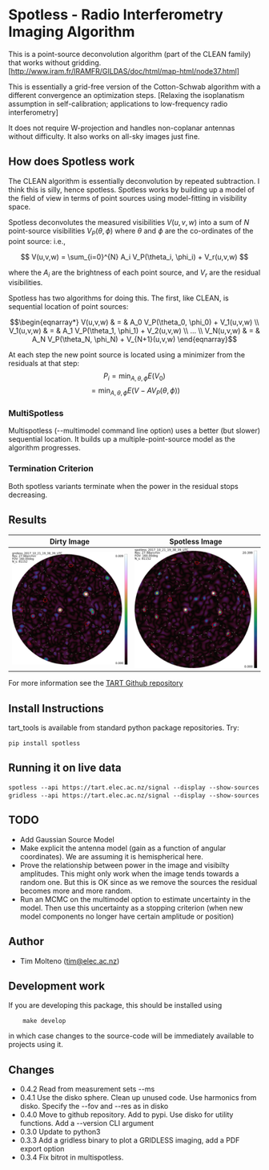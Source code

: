 # Spotless - Radio Interferometry Imaging Algorithm
    
This is a point-source deconvolution algorithm (part of the CLEAN family) that works without gridding. 
[http://www.iram.fr/IRAMFR/GILDAS/doc/html/map-html/node37.html]

This is essentially  a grid-free version of the Cotton-Schwab algorithm with a different convergence an optimization steps.
[Relaxing the isoplanatism assumption in self-calibration; applications to low-frequency radio interferometry]

It does not require W-projection and handles
non-coplanar antennas without difficulty. It also works on all-sky images just fine.

## How does Spotless work

The CLEAN algorithm is essentially deconvolution by repeated subtraction. I think this is silly, hence spotless. Spotless works by building up a model of the field of view in terms of point sources using model-fitting in visibility space. 

Spotless deconvolutes the measured visibilities $V(u,v,w)$ into a sum of $N$ point-source visibilities $V_P(\theta, \phi)$ where $\theta$ and $\phi$ are the co-ordinates of the point source: i.e.,

$$ V(u,v,w) = \sum_{i=0}^{N} A_i V_P(\theta_i, \phi_i) + V_r(u,v,w) $$

where the $A_i$ are the brightness of each point source, and $V_r$ are the residual visibilities.

Spotless has two algorithms for doing this. The first, like CLEAN, is sequential location of point sources:

```math
\begin{eqnarray*}
V(u,v,w) & = & A_0 V_P(\theta_0, \phi_0) + V_1(u,v,w) \\
V_1(u,v,w) & = & A_1 V_P(\theta_1, \phi_1) + V_2(u,v,w) \\
 ... \\
V_N(u,v,w) & = & A_N V_P(\theta_N, \phi_N) + V_{N+1}(u,v,w)
\end{eqnarray}
```
At each step the new point source is located using a minimizer from the residuals at that step:
$$   P_i = \min_{A, \theta, \phi} E(V_0) $$
$$       = \min_{A, \theta, \phi} E(V - A V_P(\theta, \phi)) $$


### MultiSpotless 

Multispotless (--multimodel command line option) uses a better (but slower) sequential location. It builds up a multiple-point-source model as the algorithm progresses.


### Termination Criterion

Both spotless variants terminate when the power in the residual stops decreasing.

## Results

Dirty Image                |  Spotless Image
:-------------------------:|:-------------------------:
![](https://github.com/tmolteno/spotless/blob/main/img/gridless.png)  |  ![](https://github.com/tmolteno/spotless/blob/main/img/spotless.png)

For more information see the [TART Github repository](https://github.com/tmolteno/TART)

## Install Instructions

tart_tools is available from standard python package repositories. Try:

    pip install spotless
    
## Running it on live data

    spotless --api https://tart.elec.ac.nz/signal --display --show-sources
    gridless --api https://tart.elec.ac.nz/signal --display --show-sources

## TODO

* Add Gaussian Source Model
* Make explicit the antenna model (gain as a function of angular coordinates). We are assuming it is hemispherical here.
* Prove the relationship between power in the image and visibilty amplitudes. This might only work when the image 
  tends towards a random one. But this is OK since as we remove the sources the residual becomes more and more random.
* Run an MCMC on the multimodel option to estimate uncertainty in the model. Then use this uncertainty as a stopping criterion (when new model components no longer have certain amplitude or position)

## Author

* Tim Molteno (tim@elec.ac.nz)

## Development work
    
If you are developing this package, this should be installed using
```
	make develop
```
in which case changes to the source-code will be immediately available to projects using it.

## Changes

* 0.4.2 Read from measurement sets --ms
* 0.4.1 Use the disko sphere.
        Clean up unused code.
        Use harmonics from disko.
        Specify the --fov and --res as in disko
* 0.4.0 Move to github repository. Add to pypi. Use disko for utility functions.
        Add a --version CLI argument
* 0.3.0 Update to python3
* 0.3.3 Add a gridless binary to plot a GRIDLESS imaging, add a PDF export option
* 0.3.4 Fix bitrot in multispotless.

